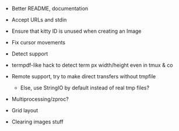 - Better README, documentation

- Accept URLs and stdin
- Ensure that kitty ID is unused when creating an Image
- Fix cursor movements

- Detect support
- termpdf-like hack to detect term px width/height even in tmux & co
- Remote support, try to make direct transfers without tmpfile
  - Else, use StringIO by default instead of real tmp files?

- Multiprocessing/zproc?

- Grid layout
- Clearing images stuff
